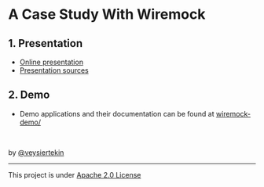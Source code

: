 # A Case Study With Wiremock

## 1. Presentation

* [Online presentation](https://veysiertekin.github.io/wiremock-case-study)
* [Presentation sources](docs/)

## 2. Demo

* Demo applications and their documentation can be found at [wiremock-demo/](wiremock-demo/)

<br/>

by [@veysiertekin](https://github.com/veysiertekin)

---

This project is under [Apache 2.0 License](LICENSE)
